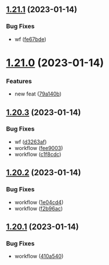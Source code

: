 ## [1.21.1](https://github.com/JayNg96/ReleasesFlow/compare/v1.21.0...v1.21.1) (2023-01-14)


### Bug Fixes

* wf ([fe67bde](https://github.com/JayNg96/ReleasesFlow/commit/fe67bde83174b2c019d15e391e314da3d0526781))



# [1.21.0](https://github.com/JayNg96/ReleasesFlow/compare/v1.20.3...v1.21.0) (2023-01-14)


### Features

* new feat ([79a140b](https://github.com/JayNg96/ReleasesFlow/commit/79a140bf8c8e7f6cc8696a7bfb38d313acbcad72))



## [1.20.3](https://github.com/JayNg96/ReleasesFlow/compare/v1.20.2...v1.20.3) (2023-01-14)


### Bug Fixes

* wf ([d3263af](https://github.com/JayNg96/ReleasesFlow/commit/d3263af9779b808a204017acc0f2c67736baaae1))
* workflow ([fee9003](https://github.com/JayNg96/ReleasesFlow/commit/fee90032ffaef1b664c8d58999aa49decfbbec86))
* workflow ([c1f8cdc](https://github.com/JayNg96/ReleasesFlow/commit/c1f8cdcb124a6b0a6eeb7132fdd3fd6d0358e057))



## [1.20.2](https://github.com/JayNg96/ReleasesFlow/compare/v1.20.1...v1.20.2) (2023-01-14)


### Bug Fixes

* workflow ([1e04cd4](https://github.com/JayNg96/ReleasesFlow/commit/1e04cd42a4df0c65c6286643ce362c70df7d604b))
* workflow ([f2b96ac](https://github.com/JayNg96/ReleasesFlow/commit/f2b96ac18c0d6668adcbfb64c4e352741d964757))



## [1.20.1](https://github.com/JayNg96/ReleasesFlow/compare/v1.20.0...v1.20.1) (2023-01-14)


### Bug Fixes

* workflow ([410a540](https://github.com/JayNg96/ReleasesFlow/commit/410a540c7c6cd0bb5c484b14dc9f1ea369422f5a))



